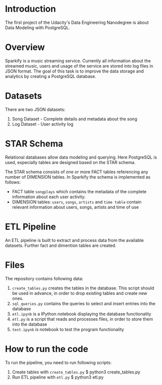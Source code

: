 # Introduction
The first project of the Udacity's Data Engineering Nanodegree is about Data Modeling with PostgreSQL.

# Overview
Sparkify is a music streaming service. Currently all information about the streamed music, users and usage of the service are stored into log files in JSON format.
The goal of this task is to improve the data storage and analytics by creating a PostgreSQL database. 

# Datasets
There are two JSON datasets:
1. Song Dataset - Complete details and metadata about the song
2. Log Dataset - User activity log

# STAR Schema 
Relational databases allow data modeling and querying. Here PostgreSQL is used, especially tables are designed based on the STAR schema.

The STAR schema consists of one or more FACT tables referencing any number of DIMENSION tables. 
In Sparkify the schema is implemented as follows:
* FACT table `songplays` which contains the metadata of the complete information about each user activity. 
* DIMENSION tables: `users`, `songs`, `artists` and `time table` contain relevant information about users, songs, artists and time of use 

# ETL Pipeline
An ETL pipeline is built to extract and process data from the available datasets. 
Further fact and dimention tables are created.

# Files
The repository contains following data:
1. `create_tables.py` creates the tables in the database. This script should be used in advance, in order to drop existing tables and create new ones.
2. `sql_queries.py` contains the queries to select and insert entries into the database
3. `etl.ipynb` is a IPython notebook displaying the database functionality
4. `etl.py` is a script that reads and processes files, in order to store them into the database
5. `test.ipynb` is notebook to test the program functionality

# How to run the code
To run the pipeline, you need to run following scripts:
1. Create tables with `create_tables.py`
   $ python3 create_tables.py   
2. Run ETL pipeline with `etl.py`
   $ python3 etl.py 
  
   